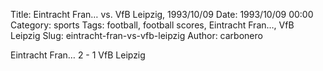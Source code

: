 Title: Eintracht Fran… vs. VfB Leipzig, 1993/10/09
Date: 1993/10/09 00:00
Category: sports
Tags: football, football scores, Eintracht Fran…, VfB Leipzig
Slug: eintracht-fran-vs-vfb-leipzig
Author: carbonero


Eintracht Fran… 2 - 1 VfB Leipzig
